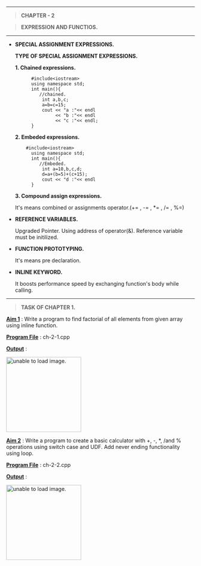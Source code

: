 ***
> **CHAPTER - 2**

> **EXPRESSION AND FUNCTIOS.**
***
- **SPECIAL ASSIGNMENT EXPRESSIONS.**

  **TYPE OF SPECIAL ASSIGNMENT EXPRESSIONS.**
   
   **1. Chained expressions.**
            
            #include<iostream>
            using namespace std;
            int main(){
               //chained.
                int a,b,c; 
                a=b=c=15;
                cout << "a :"<< endl
                     << "b :"<< endl
                     << "c :"<< endl;
            }
   **2. Embeded expressions.**

          #include<iostream>
            using namespace std;
            int main(){
               //Embeded.
                int a=10,b,c,d; 
                d=a+(b=5)+(c+15);
                cout << "d :"<< endl
            }
   **3. Compound assign expressions.**

   It's means combined or assignments operator.(+= , -= , *= , /= , %=) 
      
- **REFERENCE VARIABLES.**
    
    Upgraded Pointer.
    Using address of operator(&).
    Reference variable must be initilized.

- **FUNCTION PROTOTYPING.**

   It's means pre declaration.
   
- **INLINE KEYWORD.**

    It boosts performance speed by exchanging function's body while calling.
 
 ***
> **TASK OF CHAPTER 1.**

<u>**Aim 1**</u> : Write a program to find factorial of all elements from given array using inline function.
 
<u>**Program File**</u> : ch-2-1.cpp

<u>**Output**</u> :

<img src="https://github.com/jb-jaydeep/Cpp/blob/main/chapter-2/image/ch-2-1.png" height = "200px" alt = "unable to load image.">

<u>**Aim 2**</u> : Write a program to create a basic calculator with +, -, *, /and % operations using switch case and UDF. Add never ending functionality using loop.

<u>**Program File**</u> : ch-2-2.cpp

<u>**Output**</u> :

<img src="https://github.com/jb-jaydeep/Cpp/blob/main/chapter-2/image/ch-2-2.png" height = "200px" alt = "unable to load image.">

